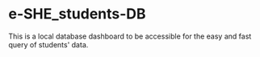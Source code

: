 # e-SHE_students-DB
This is a local database dashboard to be accessible for the easy and fast query of students' data.
